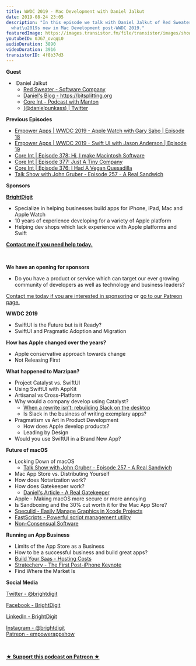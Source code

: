 ```yaml
---
title: WWDC 2019 - Mac Development with Daniel Jalkut
date: 2019-08-24 23:05
description: "In this episode we talk with Daniel Jalkut of Red Sweater Software about
  what\u2019s new in Mac Development post-WWDC 2019."
featuredImage: https://images.transistor.fm/file/transistor/images/show/122/full_1533929410-artwork.jpg
youtubeID: 0JG7_ovqqL0
audioDuration: 3890
videoDuration: 3916
transistorID: 4f8b37d3
---
```

<p><b>Guest</b></p><ul><li> Daniel Jalkut<ul>
<li><a href="https://red-sweater.com">Red Sweater - Software Company</a></li>
<li><a href="https://bitsplitting.org">Daniel's Blog - https://bitsplitting.org</a></li>
<li><a href="https://coreint.org">Core Int - Podcast with Manton</a></li>
<li><a href="https://twitter.com/danielpunkass">(@danielpunkass) | Twitter</a></li>
</ul>
</li></ul><p><b>Previous Episodes</b></p><ul>
<li><a href="https://share.transistor.fm/s/3d4c7634?preview=true">Empower Apps | WWDC 2019 - Apple Watch with Gary Sabo | Episode 18</a></li>
<li><a href="https://share.transistor.fm/s/03051561">Empower Apps | WWDC 2019 - Swift UI with Jason Anderson | Episode 19</a></li>
<li><a href="https://coreint.org/2019/06/episode-378-hi-i-make-macintosh-software/">Core Int | Episode 378: Hi, I make Macintosh Software</a></li>
<li><a href="https://coreint.org/2019/06/episode-377-just-a-tiny-company/">Core Int | Episode 377: Just A Tiny Company</a></li>
<li><a href="https://coreint.org/2019/06/episode-376-i-had-a-vegan-quesadilla/">Core Int | Episode 376: I Had A Vegan Quesadilla</a></li>
<li><a href="https://daringfireball.net/thetalkshow/2019/07/23/ep-257">Talk Show with John Gruber - Episode 257 - A Real Sandwich</a></li>
</ul><p><b>Sponsors</b></p><p><a href="https://brightdigit.com"><strong>BrightDigit</strong></a></p><ul>
<li>Specialize in helping businesses build apps for iPhone, iPad, Mac and Apple Watch</li>
<li>10 years of experience developing for a variety of Apple platform</li>
<li>Helping dev shops which lack experience with Apple platforms and Swift</li>
</ul><p><a href="https://brightdigit.com/contact/"><strong>Contact me if you need help today.</strong></a></p><p><br></p><p><strong>We have an opening for sponsors</strong></p><ul><li>Do you have a product or service which can target our ever growing community of developers as well as technology and business leaders? </li></ul><p><a href="https://brightdigit.com/contact/">Contact me today if you are interested in sponsoring</a> or <a href="https://www.patreon.com/empowerappsshow">go to our Patreon page.</a></p><p><b>WWDC 2019</b></p><ul>
<li>SwiftUI is the Future but is it Ready?</li>
<li>SwiftUI and Pragmatic Adoption and Migration</li>
</ul><p><b>How has Apple changed over the years?</b></p><ul>
<li>Apple conservative approach towards change</li>
<li>Not Releasing First</li>
</ul><p><b>What happened to Marzipan?</b></p><ul>
<li>Project Catalyst vs. SwiftUI</li>
<li>Using SwiftUI with AppKit</li>
<li>Artisanal vs Cross-Platform</li>
<li>Why would a company develop using Catalyst?<ul>
<li>
<a href="https://slack.engineering/rebuilding-slack-on-the-desktop-308d6fe94ae4">When a rewrite isn’t: rebuilding Slack on the desktop</a> </li>
<li>Is Slack in the business of writing exemplary apps?</li>
</ul>
</li>
<li>Pragmatism vs Art in Product Development<ul>
<li>How does Apple develop products?</li>
<li>Leading by Design</li>
</ul>
</li>
<li>Would you use SwiftUI in a Brand New App?</li>
</ul><p><b>Future of macOS</b></p><ul>
<li>Locking Down of macOS<ul><li><a href="https://daringfireball.net/thetalkshow/2019/07/23/ep-257">Talk Show with John Gruber - Episode 257 - A Real Sandwich</a></li></ul>
</li>
<li>Mac App Store vs. Distributing Yourself</li>
<li>How does Notarization work?</li>
<li>How does Gatekeeper work?<ul><li><a href="https://bitsplitting.org/2019/07/22/a-real-gatekeeper/">Daniel's Article - A Real Gatekeeper</a></li></ul>
</li>
<li>Apple - Making macOS more secure or more annoying</li>
<li>Is Sandboxing and the 30% cut worth it for the Mac App Store?</li>
<li><a href="https://speculid.com">Speculid - Easily Manage Graphics in Xcode Projects</a></li>
<li><a href="https://red-sweater.com/fastscripts/">FastScripts - Powerful script management utility</a></li>
<li><a href="https://daringfireball.net/thetalkshow/2019/07/23/ep-257">Non-Consensual Software</a></li>
</ul><p><b>Running an App Business</b></p><ul>
<li>Limits of the App Store as a Business</li>
<li>How to be a successful business and build great apps?</li>
<li>
<a href="https://saas.transistor.fm/episodes/did-we-solve-our-bandwidth-cost-crisis">Build Your Saas - Hosting Costs</a> </li>
<li><a href="https://stratechery.com/2019/apples-audacity/">Stratechery - The First Post-iPhone Keynote</a></li>
<li>Find Where the Market Is</li>
</ul><p><b>Social Media</b></p><p><a href="https://twitter.com/brightdigit">Twitter - @brightdigit</a></p><p><a href="http://facebook.com/brightdigit">Facebook - BrightDigit</a></p><p><a href="https://www.linkedin.com/company/bright-digit">LinkedIn - BrightDigit</a></p><p><a href="https://www.instagram.com/brightdigit/">Instagram - @brightdigit</a><br><a href="https://www.patreon.com/empowerappsshow">Patreon - empowerappshow</a></p><p><br></p><p><strong><a href="https://www.patreon.com/empowerappsshow" rel="payment" title="★ Support this podcast on Patreon ★">★ Support this podcast on Patreon ★</a></strong></p>
      